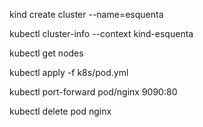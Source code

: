 kind create cluster --name=esquenta

kubectl cluster-info --context kind-esquenta

kubectl get nodes

kubectl apply -f k8s/pod.yml

kubectl port-forward pod/nginx 9090:80

kubectl delete pod nginx